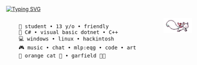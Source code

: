 <a href="https://git.io/typing-svg"><img src="https://readme-typing-svg.demolab.com?font=Fira+Code&duration=3000&color=000000&multiline=true&repeat=false&width=435&lines=hello!+%3A3;im+mrcxlinux" alt="Typing SVG" /></a>
<br></br>
<img src="https://raw.githubusercontent.com/mrcxlinux/mrcxlinux/master/assets/kyubey.gif" height="40" align="right"/>
<pre>
    💼 student • 13 y/o • friendly
    📖 C# • visual basic dotnet • C++ 
    💻 windows • linux • hackintosh
    🎮 music • chat • mlp:eqg • code • art
    🐾 orange cat 🐰 • garfield 🐤🐥
</pre>
<!-- <img src="https://raw.githubusercontent.com/mrcxlinux/mrcxlinux/main/assets/im.png" width="100%" align="left"/> -->

